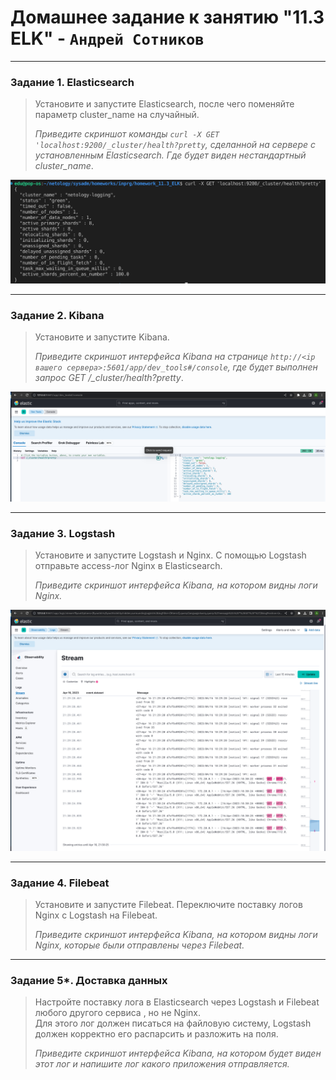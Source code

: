 # Домашнее задание к занятию "11.3 ELK" - `Андрей Сотников`

---

### Задание 1. Elasticsearch

> Установите и запустите Elasticsearch, после чего поменяйте параметр cluster_name на случайный.
>
> *Приведите скриншот команды `curl -X GET 'localhost:9200/_cluster/health?pretty`, сделанной на сервере с установленным Elasticsearch. Где будет виден нестандартный cluster_name*.

![cli](img/es_health_cli.png)

---

### Задание 2. Kibana

> Установите и запустите Kibana.
>
> *Приведите скриншот интерфейса Kibana на странице `http://<ip вашего сервера>:5601/app/dev_tools#/console`, где будет выполнен запрос GET /_cluster/health?pretty*.

![kibana](img/es_health_kibana.png)

---

### Задание 3. Logstash

> Установите и запустите Logstash и Nginx. С помощью Logstash отправьте access-лог Nginx в Elasticsearch.
>
> *Приведите скриншот интерфейса Kibana, на котором видны логи Nginx.*

![logstash](img/kibana-logstash.png)

---

### Задание 4. Filebeat

> Установите и запустите Filebeat. Переключите поставку логов Nginx с Logstash на Filebeat.
>
> *Приведите скриншот интерфейса Kibana, на котором видны логи Nginx, которые были отправлены через Filebeat.*

---

### Задание 5*. Доставка данных

> Настройте поставку лога в Elasticsearch через Logstash и Filebeat любого другого сервиса , но не Nginx.  
> Для этого лог должен писаться на файловую систему, Logstash должен корректно его распарсить и разложить на поля.
>
> *Приведите скриншот интерфейса Kibana, на котором будет виден этот лог и напишите лог какого приложения отправляется.*
